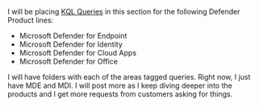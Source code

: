 I will be placing [KQL Queries](https://github.com/mattnovitsch/M365/tree/main/KQL) in this section for the following Defender Product lines:

* Microsoft Defender for Endpoint
* Microsoft Defender for Identity
* Microsoft Defender for Cloud Apps
* Microsoft Defender for Office

I will have folders with each of the areas tagged queries. Right now, I just have MDE and MDI. I will post more as I keep diving deeper into the products and I get more requests from customers asking for things.

